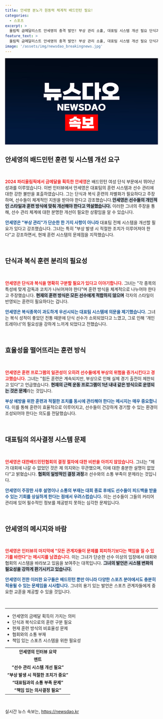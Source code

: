 ```yaml
---
title: 안세영 분노가 원동력 체계적 배드민턴 필요!
categories:
  - 스포츠
excerpt: >
  올림픽 금메달리스트 안세영의 충격 발언! 부상 관리 소홀, 대표팀 시스템 개선 필요 단식과 복식 훈련의 차별화, 효율적인 훈련 방식 요구 등 그의 단단한 목소리가 스포츠계의 변화를 예고한다.
feature_text: >
  올림픽 금메달리스트 안세영의 충격 발언! 부상 관리 소홀, 대표팀 시스템 개선 필요 단식과 복식 훈련의 차별화, 효율적인 훈련 방식 요구 등 그의 단단한 목소리가 스포츠계의 변화를 예고한다.
image: '/assets/img/newsdao_breakingnews.jpg'
---
```


<p><img src="/assets/img/newsdao_breakingnews.jpg" alt="implanttips 속보" /></p>

<h2 data-ke-size="size26">안세영의 배드민턴 훈련 및 시스템 개선 요구</h2>

<p data-ke-size="size16">&nbsp;</p>

<p data-ke-size="size16"><b><span style="color: #ee2323;">2024 파리올림픽에서 금메달을 획득한 안세영</span></b>은 배드민턴 여성 단식 부문에서 뛰어난 성과를 이루었습니다. 이번 인터뷰에서 안세영은 대표팀의 훈련 시스템과 선수 관리에 대한 강한 불만을 표출하였습니다. 그는 단식과 복식 훈련의 차별화가 필요하다고 주장하며, 선수들이 체계적인 지원을 받아야 한다고 강조했습니다.<b><span style="background-color: #21538527;">안세영은 선수들의 개인적인 스타일과 훈련 방식에 맞춰 개선해야 한다고 역설했습니다.</span></b> 이러한 그녀의 주장을 통해, 선수 관리 체계에 대한 분명한 개선이 필요한 상황임을 알 수 있습니다.</p>

<p data-ke-size="size16"><b><span style="color: #1a5490;">안세영은 "부상 관리"가 단순한 한 가지 사항이 아니라</span></b> 대표팀 전체 시스템을 개선할 필요가 있다고 강조했습니다. 그녀는 특히 "부상 발생 시 적절한 조치가 이루어져야 한다"고 강조하면서, 현재 훈련 시스템의 문제점을 지적했습니다.</p>

<p data-ke-size="size16">&nbsp;</p>

<h2 data-ke-size="size26">단식과 복식 훈련 분리의 필요성</h2>

<p data-ke-size="size16">&nbsp;</p>

<p data-ke-size="size16"><b><span style="color: #ee2323;">안세영은 단식과 복식을 명확히 구분할 필요가 있다고 이야기합니다.</span></b> 그녀는 "각 종목의 특성에 맞게 감독과 코치가 나뉘어져야 한다"며 훈련 방식을 체계적으로 나누어야 한다고 주장했습니다. <b><span style="background-color: #21538527;">현재의 훈련 방식은 모든 선수에게 적합하지 않으며</span></b> 각자의 스타일이 반영되는 훈련이 필요하다는 겁니다.</p>

<p data-ke-size="size16"><b><span style="color: #1a5490;">안세영은 복식종목이 과도하게 우선시되는 대표팀 시스템에 의문을 제기했습니다.</span></b> 그녀는 복식 성적이 좋았던 전통 때문에 단식 선수가 소외되었다고 느꼈고, 그로 인해 '개인 트레이너'의 필요성을 강하게 느끼게 되었다고 전했습니다.</p>

<p data-ke-size="size16">&nbsp;</p>

<h2 data-ke-size="size26">효율성을 떨어뜨리는 훈련 방식</h2>

<p data-ke-size="size16">&nbsp;</p>

<p data-ke-size="size16"><b><span style="color: #ee2323;">안세영은 훈련 프로그램의 일관성이 오히려 선수들에게 부상의 위험을 증가시킨다고 경고했습니다.</span></b> 그녀는 "힘든 훈련은 계속되지만, 부상으로 인해 실제 경기 출전이 제한되고 있다"고 언급했습니다. <b><span style="background-color: #21538527;">현재의 근력 운동 프로그램이 1년 내내 같은 방식으로 운영되는 것은 문제</span></b>라는 것입니다.</p>

<p data-ke-size="size16"><b><span style="color: #1a5490;">부상 예방을 위한 훈련과 적절한 조치를 동시에 관리해야 한다는 메시지는 매우 중요합니다.</span></b> 이를 통해 훈련이 효율적으로 이루어지고, 선수들이 건강하게 경기할 수 있는 환경이 조성되어야 한다는 의도를 전달했습니다.</p>

<p data-ke-size="size16">&nbsp;</p>

<h2 data-ke-size="size26">대표팀의 의사결정 시스템 문제</h2>

<p data-ke-size="size16">&nbsp;</p>

<p data-ke-size="size16"><b><span style="color: #ee2323;">안세영은 대한배드민턴협회의 결정 절차에 대한 비판을 아끼지 않았습니다.</span></b> 그녀는 "제가 대회에 나갈 수 없었던 것은 제 의지와는 무관했으며, 이에 대한 충분한 설명이 없었다"고 밝혔습니다. <b><span style="background-color: #21538527;">협회의 일방적인 결정 과정</span></b>과 선수와의 소통 부족이 문제라는 것입니다.</p>

<p data-ke-size="size16"><b><span style="color: #1a5490;">안세영이 주장한 사후 설명이나 소통의 부재는 대회 종료 후에도 선수들이 피드백을 받을 수 있는 기회를 상실하게 한다는 점에서 우려스럽습니다.</span></b> 이는 선수들이 그들의 커리어 관리에 있어 필수적인 정보를 제공받지 못하는 심각한 문제입니다.</p>

<p data-ke-size="size16">&nbsp;</p>

<h2 data-ke-size="size26">안세영의 메시지와 바람</h2>

<p data-ke-size="size16">&nbsp;</p>

<p data-ke-size="size16"><b><span style="color: #ee2323;">안세영은 인터뷰의 마지막에 "모든 관계자들이 문제를 회피하기보다는 책임을 질 수 있기를 바란다"는 메시지를 남겼습니다.</span></b> 이는 그녀가 단순한 선수 이상의 입장에서 대회와 협회의 시스템을 바라보고 있음을 보여주는 대목입니다. <b><span style="background-color: #21538527;">그녀의 발언은 시스템 변화의 필요성을 강하게 환기시키고 있습니다.</span></b></p>

<p data-ke-size="size16"><b><span style="color: #1a5490;">안세영이 전한 이러한 요구들은 배드민턴 뿐만 아니라 다양한 스포츠 분야에서도 충분히 적용될 수 있는 문제임을 시사합니다.</span></b> 그녀의 용기 있는 발언은 스포츠 관계자들에게 중요한 교훈을 제공할 수 있을 것입니다.</p>

<p data-ke-size="size16">&nbsp;</p>

<hr>

<ul>
    <li>안세영의 금메달 획득이 가지는 의미</li>
    <li>단식과 복식으로의 훈련 구분 필요</li>
    <li>현재 훈련 방식의 비효율성 문제</li>
    <li>협회와의 소통 부재</li>
    <li>책임 있는 스포츠 시스템을 위한 필요성</li>
</ul>

<table>
    <tr>
        <td style="text-align: center; height: 17px;"><b>안세영의 인터뷰 요약</b></td>
    </tr>
    <tr>
        <td style="text-align: center; height: 17px;"><b>멘트</b></td>
    </tr>
    <tr>
        <td style="text-align: center; height: 17px;"><b>“선수 관리 시스템 개선 필요”</b></td>
    </tr>
    <tr>
        <td style="text-align: center; height: 17px;"><b>“부상 발생 시 적절한 조치가 중요”</b></td>
    </tr>
    <tr>
        <td style="text-align: center; height: 17px;"><b>“대표팀과의 소통 부족 문제”</b></td>
    </tr>
    <tr>
        <td style="text-align: center; height: 17px;"><b>“책임 있는 의사결정 필요”</b></td>
    </tr>
</table>

<p data-ke-size="size16">&nbsp;</p>
실시간 뉴스 속보는, <a href="https://newsdao.kr" rel="dofollow">https://newsdao.kr</a>


